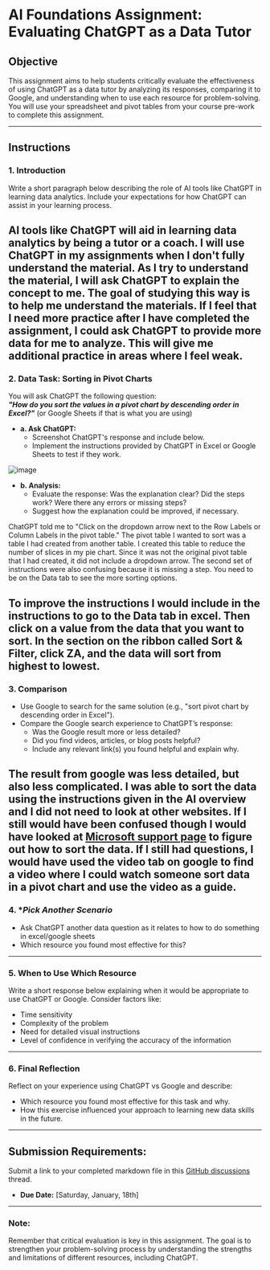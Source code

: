 # **AI Foundations Assignment: Evaluating ChatGPT as a Data Tutor**

## **Objective**  
This assignment aims to help students critically evaluate the effectiveness of using ChatGPT as a data tutor by analyzing its responses, comparing it to Google, and understanding when to use each resource for problem-solving. You will use your spreadsheet and pivot tables from your course pre-work to complete this assignment.  

---

## **Instructions**

### 1. **Introduction**  
Write a short paragraph below describing the role of AI tools like ChatGPT in learning data analytics. Include your expectations for how ChatGPT can assist in your learning process.

AI tools like ChatGPT will aid in learning data analytics by being a tutor or a coach. I will use ChatGPT in my assignments when I don't fully understand the material. As I try to understand the material, I will ask ChatGPT to explain the concept to me. The goal of studying this way is to help me understand the materials. If I feel that I need more practice after I have completed the assignment, I could ask ChatGPT to provide more data for me to analyze. This will give me additional practice in areas where I feel weak. 
---

### 2. **Data Task: Sorting in Pivot Charts**  

You will ask ChatGPT the following question:  
**_"How do you sort the values in a pivot chart by descending order in Excel?"_** (or Google Sheets if that is what you are using) 

- **a. Ask ChatGPT:**  
  - Screenshot ChatGPT's response and include below. 
  - Implement the instructions provided by ChatGPT in Excel or Google Sheets to test if they work.
    
![image](https://github.com/user-attachments/assets/882c2be6-4773-44d7-9528-3fad5a58db40)

- **b. Analysis:**  
  - Evaluate the response: Was the explanation clear? Did the steps work? Were there any errors or missing steps?  
  - Suggest how the explanation could be improved, if necessary.

ChatGPT told me to "Click on the dropdown arrow next to the Row Labels or Column Labels in the pivot table." The pivot table I wanted to sort was a table I had created from another table. I created this table to reduce the number of slices in my pie chart. Since it was not the original pivot table that I had created, it did not include a dropdown arrow. The second set of instructions were also confusing because it is missing a step. You need to be on the Data tab to see the more sorting options.

To improve the instructions I would include in the instructions to go to the Data tab in excel. Then click on a value from the data that you want to sort. In the section on the ribbon called Sort & Filter, click  ZA, and the data will sort from highest to lowest. 
---

### 3. **Comparison**  
- Use Google to search for the same solution (e.g., "sort pivot chart by descending order in Excel").  
- Compare the Google search experience to ChatGPT’s response:  
  - Was the Google result more or less detailed?  
  - Did you find videos, articles, or blog posts helpful?  
  - Include any relevant link(s) you found helpful and explain why.

The result from google was less detailed, but also less complicated. I was able to sort the data using the instructions given in the AI overview and I did not need to look at other websites. If I still would have been confused though I would have looked at [Microsoft support page](https://support.microsoft.com/en-us/office/sort-data-in-a-pivottable-3f5e5db4-7ddf-44ac-8b9b-70050aa22523#:~:text=In%20the%20PivotTable%2C%20click%20any,Set%20custom%20sort%20options) to figure out how to sort the data. If I still had questions, I would have used the video tab on google to find a video where I could watch someone sort data in a pivot chart and use the video as a guide.
---

### 4. **Pick Another Scenario*  
- Ask ChatGPT another data question as it relates to how to do something in excel/google sheets 
- Which resource you found most effective for this? 
---

### 5. **When to Use Which Resource**  
Write a short response below explaining when it would be appropriate to use ChatGPT or Google. Consider factors like:  
- Time sensitivity  
- Complexity of the problem  
- Need for detailed visual instructions  
- Level of confidence in verifying the accuracy of the information  

---

### 6. **Final Reflection**  
Reflect on your experience using ChatGPT vs Google and describe:  
- Which resource you found most effective for this task and why.  
- How this exercise influenced your approach to learning new data skills in the future.  

---

## **Submission Requirements:**  
Submit a link to your completed markdown file in this [GitHub discussions](https://github.com/Tech-Moms/data-analytics-winter-2025/discussions/4) thread.  
- **Due Date:** [Saturday, January, 18th]  

---

### **Note:**  
Remember that critical evaluation is key in this assignment. The goal is to strengthen your problem-solving process by understanding the strengths and limitations of different resources, including ChatGPT.
